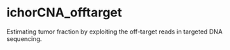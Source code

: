 # ichorCNA_offtarget
Estimating tumor fraction by exploiting the off-target reads in targeted DNA sequencing.
